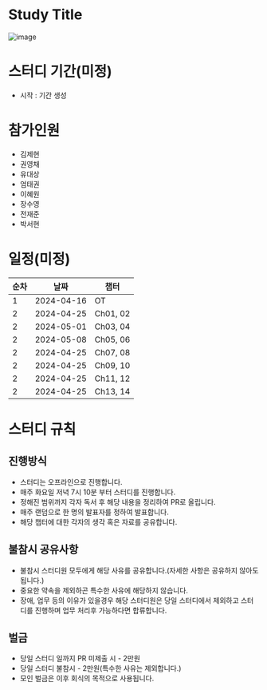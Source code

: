 # Study Title
![image](https://github.com/Zero-ToHero/202404-http-perfect-guide/assets/71249347/0ffc4611-4296-43fc-820c-542f975d849f)


# 스터디 기간(미정)
- 시작 : 기간 생성
# 참가인원
- 김제현
- 권영채
- 유대상
- 엄태권
- 이혜원
- 장수영
- 전재준
- 박서현

# 일정(미정)
| 순차   | 날짜 | 챕터 |
|--------|-----|------|
| 1 | 2024-04-16  | OT |
| 2 | 2024-04-25  | Ch01, 02 |
| 2 | 2024-05-01  | Ch03, 04 |
| 2 | 2024-05-08  | Ch05, 06 |
| 2 | 2024-04-25  | Ch07, 08 |
| 2 | 2024-04-25  | Ch09, 10 |
| 2 | 2024-04-25  | Ch11, 12 |
| 2 | 2024-04-25  | Ch13, 14 |



# 스터디 규칙
## 진행방식
- 스터디는 오프라인으로 진행합니다.
- 매주 화요일 저녁 7시 10분 부터 스터디를 진행합니다.
- 정해진 범위까지 각자 독서 후 해당 내용을 정리하여 PR로 올립니다.
- 매주 랜덤으로 한 명의 발표자를 정하여 발표합니다.
- 해당 챕터에 대한 각자의 생각 혹은 자료를 공유합니다.

## 불참시 공유사항
- 불참시 스터디원 모두에게 해당 사유를 공유합니다.(자세한 사항은 공유하지 않아도됩니다.)
- 중요한 약속을 제외하곤 특수한 사유에 해당하지 않습니다.
- 장애, 업무 등의 이유가 있을경우 해당 스터디원은 당일 스터디에서 제외하고 스터디를 진행하며 업무 처리후 가능하다면 합류합니다.

## 벌금
- 당일 스터디 일까지 PR 미제출 시 - 2만원
- 당일 스터디 불참시 - 2만원(특수한 사유는 제외합니다.)
- 모인 벌금은 이후 회식의 목적으로 사용됩니다.
